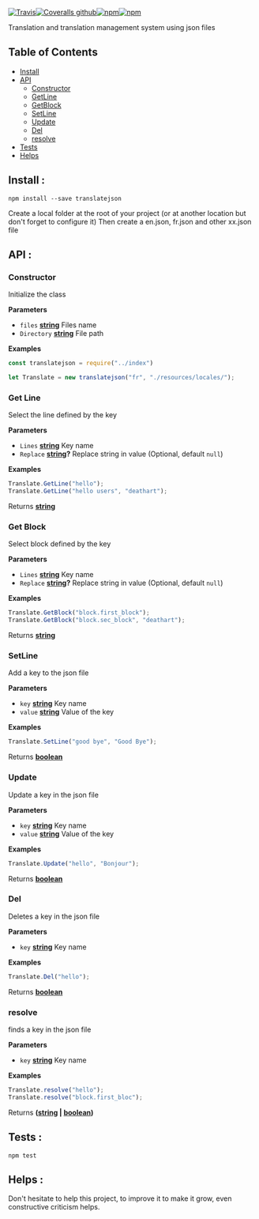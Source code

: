 [![Travis](https://img.shields.io/travis/deathart/TranslateJSON.svg?style=for-the-badge)](https://travis-ci.org/deathart/TranslateJSON)[![Coveralls github](https://img.shields.io/coveralls/github/deathart/TranslateJSON.svg?style=for-the-badge)](https://coveralls.io/github/deathart/TranslateJSON)[![npm](https://img.shields.io/npm/v/translatejson.svg?style=for-the-badge)](https://www.npmjs.com/package/translatejson)[![npm](https://img.shields.io/npm/l/translatejson.svg?style=for-the-badge)](https://www.npmjs.com/package/translatejson)

Translation and translation management system using json files

## Table of Contents

-   [Install](#install)
-   [API](#cli)
    - [Constructor](#constructor)
    - [GetLine](#getline)
    - [GetBlock](#getblock)
    - [SetLine](#setline)
    - [Update](#update)
    - [Del](#del)
    - [resolve](#resolve)
-   [Tests](#tests)
-   [Helps](#helps)

## Install :
```shell
npm install --save translatejson
```
Create a local folder at the root of your project (or at another location but don't forget to configure it)
Then create a en.json, fr.json and other xx.json file

## API : 

### Constructor
Initialize the class

**Parameters**
- `files` **[string](https://developer.mozilla.org/docs/Web/JavaScript/Reference/Global_Objects/String)** Files name
- `Directory` **[string](https://developer.mozilla.org/docs/Web/JavaScript/Reference/Global_Objects/String)** File path

**Examples**
```js
const translatejson = require("../index")

let Translate = new translatejson("fr", "./resources/locales/");
```

### Get Line
Select the line defined by the key

**Parameters**
- `Lines` **[string](https://developer.mozilla.org/docs/Web/JavaScript/Reference/Global_Objects/String)** Key name
- `Replace` **[string](https://developer.mozilla.org/docs/Web/JavaScript/Reference/Global_Objects/String)?** Replace string in value (Optional, default `null`)

**Examples**
```js
Translate.GetLine("hello");
Translate.GetLine("hello users", "deathart");
```

Returns **[string](https://developer.mozilla.org/docs/Web/JavaScript/Reference/Global_Objects/String)**

### Get Block
Select block defined by the key

**Parameters**
- `Lines` **[string](https://developer.mozilla.org/docs/Web/JavaScript/Reference/Global_Objects/String)** Key name
- `Replace` **[string](https://developer.mozilla.org/docs/Web/JavaScript/Reference/Global_Objects/String)?** Replace string in value (Optional, default `null`)

**Examples**
```js
Translate.GetBlock("block.first_block");
Translate.GetBlock("block.sec_block", "deathart");
```

Returns **[string](https://developer.mozilla.org/docs/Web/JavaScript/Reference/Global_Objects/String)** 

### SetLine
Add a key to the json file

**Parameters**
- `key` **[string](https://developer.mozilla.org/docs/Web/JavaScript/Reference/Global_Objects/String)** Key name
- `value` **[string](https://developer.mozilla.org/docs/Web/JavaScript/Reference/Global_Objects/String)** Value of the key

**Examples**
```js
Translate.SetLine("good bye", "Good Bye");
```

Returns **[boolean](https://developer.mozilla.org/docs/Web/JavaScript/Reference/Global_Objects/Boolean)** 

### Update
Update a key in the json file

**Parameters**
- `key` **[string](https://developer.mozilla.org/docs/Web/JavaScript/Reference/Global_Objects/String)** Key name
- `value` **[string](https://developer.mozilla.org/docs/Web/JavaScript/Reference/Global_Objects/String)** Value of the key

**Examples**
```js
Translate.Update("hello", "Bonjour");
```

Returns **[boolean](https://developer.mozilla.org/docs/Web/JavaScript/Reference/Global_Objects/Boolean)** 

### Del
Deletes a key in the json file

**Parameters**
- `key` **[string](https://developer.mozilla.org/docs/Web/JavaScript/Reference/Global_Objects/String)** Key name

**Examples**
```js
Translate.Del("hello");
```

Returns **[boolean](https://developer.mozilla.org/docs/Web/JavaScript/Reference/Global_Objects/Boolean)** 

### resolve
finds a key in the json file

**Parameters**
- `key` **[string](https://developer.mozilla.org/docs/Web/JavaScript/Reference/Global_Objects/String)** Key name

**Examples**
```js
Translate.resolve("hello");
Translate.resolve("block.first_bloc");
```

Returns **([string](https://developer.mozilla.org/docs/Web/JavaScript/Reference/Global_Objects/String) | [boolean](https://developer.mozilla.org/docs/Web/JavaScript/Reference/Global_Objects/Boolean))** 


## Tests : 
```shell
npm test
```

## Helps :
Don't hesitate to help this project, to improve it to make it grow, even constructive criticism helps.